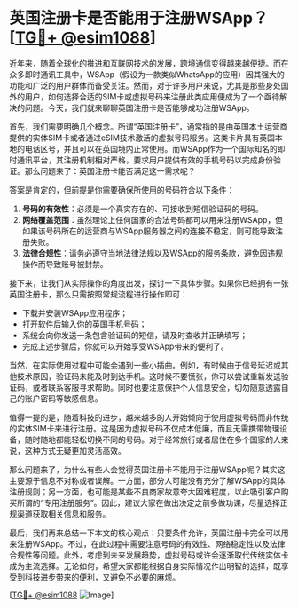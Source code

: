 # 英国注册卡是否能用于注册WSApp？[[TG💪+ @esim1088](https://t.me/s/esim1088)]

近年来，随着全球化的推进和互联网技术的发展，跨境通信变得越来越便捷。而在众多即时通讯工具中，WSApp（假设为一款类似WhatsApp的应用）因其强大的功能和广泛的用户群体而备受关注。然而，对于许多用户来说，尤其是那些身处国外的用户，如何选择合适的SIM卡或虚拟号码来注册此类应用便成为了一个亟待解决的问题。今天，我们就来聊聊英国注册卡是否能够成功注册WSApp。

首先，我们需要明确几个概念。所谓“英国注册卡”，通常指的是由英国本土运营商提供的实体SIM卡或者通过eSIM技术激活的虚拟号码服务。这类卡片具有英国本地的电话区号，并且可以在英国境内正常使用。而WSApp作为一个国际知名的即时通讯平台，其注册机制相对严格，要求用户提供有效的手机号码以完成身份验证。那么问题来了：英国注册卡能否满足这一需求呢？

答案是肯定的，但前提是你需要确保所使用的号码符合以下条件：
1. **号码的有效性**：必须是一个真实存在的、可接收到短信验证码的号码。
2. **网络覆盖范围**：虽然理论上任何国家的合法号码都可以用来注册WSApp，但如果该号码所在的运营商与WSApp服务器之间的连接不稳定，则可能导致注册失败。
3. **法律合规性**：请务必遵守当地法律法规以及WSApp的服务条款，避免因违规操作而导致账号被封禁。

接下来，让我们从实际操作的角度出发，探讨一下具体步骤。如果你已经拥有一张英国注册卡，那么只需按照常规流程进行操作即可：
- 下载并安装WSApp应用程序；
- 打开软件后输入你的英国手机号码；
- 系统会向你发送一条包含验证码的短信，请及时查收并正确填写；
- 完成上述步骤后，你就可以开始享受WSApp带来的便利了。

当然，在实际使用过程中可能会遇到一些小插曲。例如，有时候由于信号延迟或其他技术原因，验证码未能及时到达手机。这时候不要慌张，你可以尝试重新发送验证码，或者联系客服寻求帮助。同时也要注意保护个人信息安全，切勿随意透露自己的账户密码等敏感信息。

值得一提的是，随着科技的进步，越来越多的人开始倾向于使用虚拟号码而非传统的实体SIM卡来进行注册。这是因为虚拟号码不仅成本低廉，而且无需携带物理设备，随时随地都能轻松切换不同的号码。对于经常旅行或者居住在多个国家的人来说，这种方式无疑更加灵活高效。

那么问题来了，为什么有些人会觉得英国注册卡不能用于注册WSApp呢？其实这主要源于信息不对称或者误解。一方面，部分人可能没有充分了解WSApp的具体注册规则；另一方面，也可能是某些不良商家故意夸大困难程度，以此吸引客户购买所谓的“专用注册服务”。因此，建议大家在做出决定之前多做功课，尽量选择正规渠道获取相关信息和服务。

最后，我们再来总结一下本文的核心观点：只要条件允许，英国注册卡完全可以用来注册WSApp。不过，在此过程中需要注意号码的有效性、网络稳定性以及法律合规性等问题。此外，考虑到未来发展趋势，虚拟号码或许会逐渐取代传统实体卡成为主流选择。无论如何，希望大家都能根据自身实际情况作出明智的选择，既享受到科技进步带来的便利，又避免不必要的麻烦。

[[TG💪+ @esim1088](https://t.me/s/esim1088) ![Image](https://i.postimg.cc/4NQfJmqS/Snipaste-2025-05-13-00-14-12.png)]
